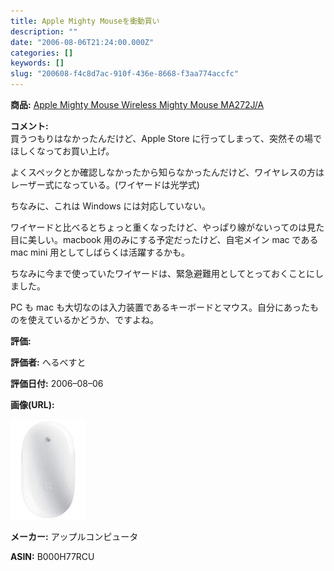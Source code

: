 ```yaml
---
title: Apple Mighty Mouseを衝動買い
description: ""
date: "2006-08-06T21:24:00.000Z"
categories: []
keywords: []
slug: "200608-f4c8d7ac-910f-436e-8668-f3aa774accfc"
---
```


**商品:** [Apple Mighty Mouse Wireless Mighty Mouse MA272J/A](http://www.amazon.co.jp/exec/obidos/ASIN/B000H77RCU/mrchildrenonl-22/ref=nosim/)

**コメント:**   
買うつもりはなかったんだけど、Apple Store に行ってしまって、突然その場でほしくなってお買い上げ。

よくスペックとか確認しなかったから知らなかったんだけど、ワイヤレスの方はレーザー式になっている。(ワイヤードは光学式)

ちなみに、これは Windows には対応していない。

ワイヤードと比べるとちょっと重くなったけど、やっぱり線がないってのは見た目に美しい。macbook 用のみにする予定だったけど、自宅メイン mac である mac mini 用としてしばらくは活躍するかも。

ちなみに今まで使っていたワイヤードは、緊急避難用としてとっておくことにしました。

PC も mac も大切なのは入力装置であるキーボードとマウス。自分にあったものを使えているかどうか、ですよね。

**評価:**

**評価者:** へるべすと

**評価日付:** 2006–08–06

**画像(URL):**

![](0__v4psc1IZC03I__OJl.jpg)

**メーカー:** アップルコンピュータ

**ASIN:** B000H77RCU
